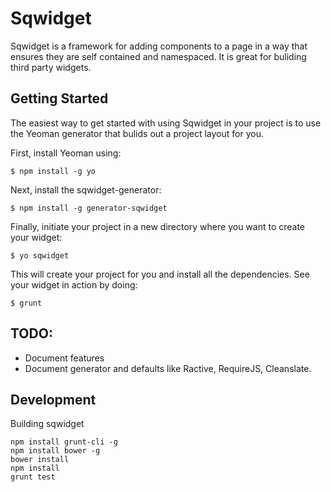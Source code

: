 # Sqwidget

Sqwidget is a framework for adding components to a page in a way that ensures
they are self contained and namespaced. It is great for buliding third party
widgets.


## Getting Started

The easiest way to get started with using Sqwidget in your project is to use the
Yeoman generator that bulids out a project layout for you.

First, install Yeoman using:

```
$ npm install -g yo
```

Next, install the sqwidget-generator:

```
$ npm install -g generator-sqwidget
```

Finally, initiate your project in a new directory where you want to create your
widget:

```
$ yo sqwidget
```

This will create your project for you and install all the dependencies. See your
widget in action by doing:

```
$ grunt
```

## TODO:

* Document features
* Document generator and defaults like Ractive, RequireJS, Cleanslate.


## Development

Building sqwidget

```
npm install grunt-cli -g
npm install bower -g
bower install
npm install
grunt test

```

